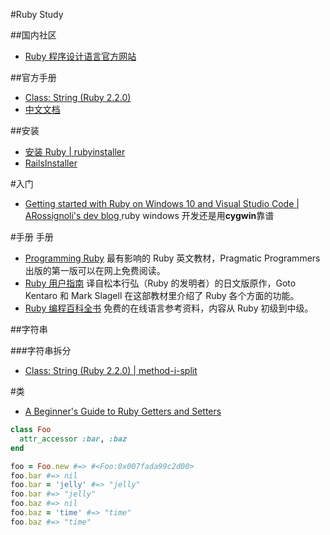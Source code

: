 #Ruby Study

##国内社区
- [Ruby 程序设计语言官方网站 ](https://www.ruby-lang.org/zh_cn/)

##官方手册
- [Class: String (Ruby 2.2.0)](https://ruby-doc.org/core-2.2.0/String.html) 
- [中文文档](https://www.ruby-lang.org/zh_cn/documentation/)


##安装
- [安装 Ruby | rubyinstaller](https://www.ruby-lang.org/zh_cn/documentation/installation/#rubyinstaller)
- [RailsInstaller ](http://railsinstaller.org/en)

#入门
- [Getting started with Ruby on Windows 10 and Visual Studio Code | ARossignoli's dev blog ](https://arossignoli.wordpress.com/2016/01/10/getting-started-with-ruby-on-windows-10-and-visual-studio-code/)
ruby windows 开发还是用**cygwin**靠谱


#手册
手册
- [Programming Ruby](http://www.ruby-doc.org/docs/ProgrammingRuby/)
最有影响的 Ruby 英文教材，Pragmatic Programmers 出版的第一版可以在网上免费阅读。
- [Ruby 用户指南](http://www.rubyist.net/~slagell/ruby/)
译自松本行弘（Ruby 的发明者）的日文版原作，Goto Kentaro 和 Mark Slagell 在这部教材里介绍了 Ruby 各个方面的功能。
- [Ruby 编程百科全书](http://en.wikibooks.org/wiki/Ruby_programming_language)
免费的在线语言参考资料，内容从 Ruby 初级到中级。

##字符串

###字符串拆分

- [Class: String (Ruby 2.2.0) | method-i-split](https://ruby-doc.org/core-2.2.0/String.html#method-i-split)


#类
- [A Beginner's Guide to Ruby Getters and Setters ](https://blog.metova.com/a-beginners-guide-to-ruby-getters-and-setters/)
```ruby
class Foo
  attr_accessor :bar, :baz
end

foo = Foo.new #=> #<Foo:0x007fada99c2d00>
foo.bar #=> nil
foo.bar = 'jelly' #=> "jelly"
foo.bar #=> "jelly"
foo.baz #=> nil
foo.baz = 'time' #=> "time"
foo.baz #=> "time"
```

